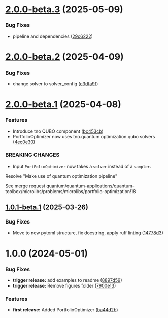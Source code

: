 # [2.0.0-beta.3](https://ci.tno.nl/gitlab/quantum/quantum-applications/quantum-toolbox/microlibs/problems/microlibs/portfolio-optimization/compare/v2.0.0-beta.2...v2.0.0-beta.3) (2025-05-09)


### Bug Fixes

* pipeline and dependencies ([29c6222](https://ci.tno.nl/gitlab/quantum/quantum-applications/quantum-toolbox/microlibs/problems/microlibs/portfolio-optimization/commit/29c622204a3dab75a6f8993a9eb66fce3bc01ef5))

# [2.0.0-beta.2](https://ci.tno.nl/gitlab/quantum/quantum-applications/quantum-toolbox/microlibs/problems/microlibs/portfolio-optimization/compare/v2.0.0-beta.1...v2.0.0-beta.2) (2025-04-09)


### Bug Fixes

* change solver to solver_config ([c3dfa9f](https://ci.tno.nl/gitlab/quantum/quantum-applications/quantum-toolbox/microlibs/problems/microlibs/portfolio-optimization/commit/c3dfa9f37b827695f9bb77610e931b152720e6f9))

# [2.0.0-beta.1](https://ci.tno.nl/gitlab/quantum/quantum-applications/quantum-toolbox/microlibs/problems/microlibs/portfolio-optimization/compare/v1.0.1-beta.1...v2.0.0-beta.1) (2025-04-08)


### Features

* Introduce tno QUBO component ([bc453cb](https://ci.tno.nl/gitlab/quantum/quantum-applications/quantum-toolbox/microlibs/problems/microlibs/portfolio-optimization/commit/bc453cbe4819bcb97acf47215e4b9d85b2e5d067))
* PortfolioOptimizer now uses tno.quantum.optimization.qubo solvers ([4ec0e30](https://ci.tno.nl/gitlab/quantum/quantum-applications/quantum-toolbox/microlibs/problems/microlibs/portfolio-optimization/commit/4ec0e304f480dc7a396330613466e49b6b4f4839))


### BREAKING CHANGES

* Input `PortFolioOptimizer` now takes a `solver` instead of a `sampler`.

Resolve "Make use of quantum optimization pipeline"

See merge request quantum/quantum-applications/quantum-toolbox/microlibs/problems/microlibs/portfolio-optimization!18

## [1.0.1-beta.1](https://ci.tno.nl/gitlab/quantum/quantum-applications/quantum-toolbox/microlibs/problems/microlibs/portfolio-optimization/compare/v1.0.0...v1.0.1-beta.1) (2025-03-26)


### Bug Fixes

* Move to new pytoml structure, fix docstring, apply ruff linting ([14778d3](https://ci.tno.nl/gitlab/quantum/quantum-applications/quantum-toolbox/microlibs/problems/microlibs/portfolio-optimization/commit/14778d35a7d32613427a41e74374546bd4c6a6b7))

# 1.0.0 (2024-05-01)


### Bug Fixes

* **trigger release:** add examples to readme ([8897d59](https://ci.tno.nl/gitlab/quantum/quantum-applications/quantum-toolbox/microlibs/problems/microlibs/portfolio-optimization/commit/8897d591ac2e30f48b2f66744ed53b83fce667c9))
* **trigger release:** Remove figures folder ([7900e13](https://ci.tno.nl/gitlab/quantum/quantum-applications/quantum-toolbox/microlibs/problems/microlibs/portfolio-optimization/commit/7900e138255112e7aab693a45fe714f61912e4fb))


### Features

* **first release:** Added PortfolioOptimizer ([ba44d2b](https://ci.tno.nl/gitlab/quantum/quantum-applications/quantum-toolbox/microlibs/problems/microlibs/portfolio-optimization/commit/ba44d2b814af941b0f7e273eb562c5d9532d95bb))
